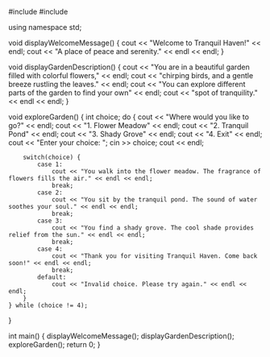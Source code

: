 #include <iostream>
#include <string>

using namespace std;

void displayWelcomeMessage() {
    cout << "Welcome to Tranquil Haven!" << endl;
    cout << "A place of peace and serenity." << endl << endl;
}

void displayGardenDescription() {
    cout << "You are in a beautiful garden filled with colorful flowers," << endl;
    cout << "chirping birds, and a gentle breeze rustling the leaves." << endl;
    cout << "You can explore different parts of the garden to find your own" << endl;
    cout << "spot of tranquility." << endl << endl;
}

void exploreGarden() {
    int choice;
    do {
        cout << "Where would you like to go?" << endl;
        cout << "1. Flower Meadow" << endl;
        cout << "2. Tranquil Pond" << endl;
        cout << "3. Shady Grove" << endl;
        cout << "4. Exit" << endl;
        cout << "Enter your choice: ";
        cin >> choice;
        cout << endl;

        switch(choice) {
            case 1:
                cout << "You walk into the flower meadow. The fragrance of flowers fills the air." << endl << endl;
                break;
            case 2:
                cout << "You sit by the tranquil pond. The sound of water soothes your soul." << endl << endl;
                break;
            case 3:
                cout << "You find a shady grove. The cool shade provides relief from the sun." << endl << endl;
                break;
            case 4:
                cout << "Thank you for visiting Tranquil Haven. Come back soon!" << endl << endl;
                break;
            default:
                cout << "Invalid choice. Please try again." << endl << endl;
        }
    } while (choice != 4);
}

int main() {
    displayWelcomeMessage();
    displayGardenDescription();
    exploreGarden();
    return 0;
}
